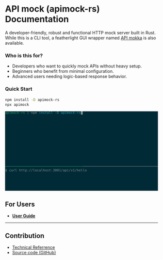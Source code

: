 # API mock (apimock-rs) Documentation

A developer-friendly, robust and functional HTTP mock server built in Rust. While this is a CLI tool, a featherlight GUI wrapper named [API mokka](https://github.com/apimokka/apimokka) is also available.

### Who is this for?

- Developers who want to quickly mock APIs without heavy setup.
- Beginners who benefit from minimal configuration.
- Advanced users needing logic-based response behavior.

### Quick Start

```sh
npm install -D apimock-rs
npx apimock
```

![demo](https://github.com/apimokka/apimock-rs/blob/main/docs/.assets/demo.gif?raw=true)

## For Users

- [**User Guide**](user-guide/)

---

## Contribution

- [Technical Referrence](technical-referrence/)
- [Source code (GitHub)](https://github.com/apimokka/apimock-rs)
